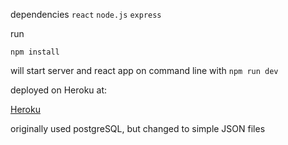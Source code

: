 dependencies
`` react ``
`` node.js ``
`` express ``

run

`` npm install ``


will start server and react app on command line with
`` npm run dev ``

deployed on Heroku at:

[Heroku](https://rose-rocket.herokuapp.com/)


originally used postgreSQL, but changed to simple JSON files

